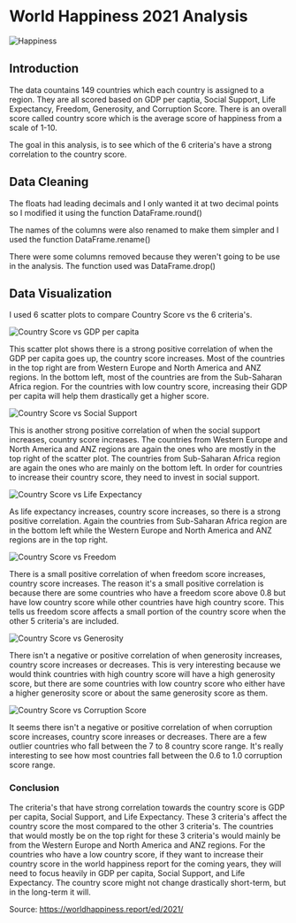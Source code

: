 # World Happiness 2021 Analysis

![Happiness](https://user-images.githubusercontent.com/60836219/148882932-28fb6663-a1ea-4470-8feb-f97acbdbf652.jpeg)

## Introduction

The data countains 149 countries which each country is assigned to a region. They are all scored based on GDP per captia, Social Support, Life Expectancy, Freedom, Generosity, and Corruption Score. There is an overall score called country score which is the average score of happiness from a scale of 1-10.

The goal in this analysis, is to see which of the 6 criteria's have a strong correlation to the country score.

## Data Cleaning

The floats had leading decimals and I only wanted it at two decimal points so I modified it using the function DataFrame.round()

The names of the columns were also renamed to make them simpler and I used the function DataFrame.rename()

There were some columns removed because they weren't going to be use in the analysis. The function used was DataFrame.drop()

## Data Visualization

I used 6 scatter plots to compare Country Score vs the 6 criteria's. 

![Country Score vs GDP per capita](https://user-images.githubusercontent.com/60836219/149058897-184c59f2-1589-43ce-ab85-cb4d4391e6d8.png)

This scatter plot shows there is a strong positive correlation of when the GDP per capita goes up, the country score increases. Most of the countries in the top right are from Western Europe and North America and ANZ regions. In the bottom left, most of the countries are from the Sub-Saharan Africa region. For the countries with low country score, increasing their GDP per capita will help them drastically get a higher score.

![Country Score vs Social Support](https://user-images.githubusercontent.com/60836219/149060004-416c1cec-00ee-4a6c-8933-397735a6f12f.png)

This is another strong positive correlation of when the social support increases, country score increases. The countries from Western Europe and North America and ANZ regions are again the ones who are mostly in the top right of the scatter plot. The countries from Sub-Saharan Africa region are again the ones who are mainly on the bottom left. In order for countries to increase their country score, they need to invest in social support.

![Country Score vs Life Expectancy](https://user-images.githubusercontent.com/60836219/149060896-9e1fa978-42db-42e2-9b42-2b424669d2e1.png)

As life expectancy increases, country score increases, so there is a strong positive correlation. Again the countries from Sub-Saharan Africa region are in the bottom left while the Western Europe and North America and ANZ regions are in the top right.

![Country Score vs Freedom](https://user-images.githubusercontent.com/60836219/149062150-eff0ef1b-e78f-421a-b3f8-e41552a4a8f9.png)

There is a small positive correlation of when freedom score increases, country score increases. The reason it's a small positive correlation is because there are some countries who have a freedom score above 0.8 but have low country score while other countries have high country score. This tells us freedom score affects a small portion of the country score when the other 5 criteria's are included.

![Country Score vs Generosity](https://user-images.githubusercontent.com/60836219/149063030-280d77bf-28ab-4788-946f-2c353ada80de.png)

There isn't a negative or positive correlation of when generosity increases, country score increases or decreases. This is very interesting because we would think countries with high country score will have a high generosity score, but there are some countries with low country score who either have a higher generosity score or about the same generosity score as them.

![Country Score vs Corruption Score](https://user-images.githubusercontent.com/60836219/149064224-34b24c7a-52d5-4dbb-b19c-eb01983dee1d.png)

It seems there isn't a negative or positive correlation of when corruption score increases, country score inreases or decreases. There are a few outlier countries who fall between the 7 to 8 country score range. It's really interesting to see how most countries fall between the 0.6 to 1.0 corruption score range.

### Conclusion

The criteria's that have strong correlation towards the country score is GDP per capita, Social Support, and Life Expectancy. These 3 criteria's affect the country score the most compared to the other 3 criteria's. The countries that would mostly be on the top right for these 3 criteria's would mainly be from the Western Europe and North America and ANZ regions. For the countries who have a low country score, if they want to increase their country score in the world happiness report for the coming years, they will need to focus heavily in GDP per capita, Social Support, and Life Expectancy. The country score might not change drastically short-term, but in the long-term it will.



Source: https://worldhappiness.report/ed/2021/
